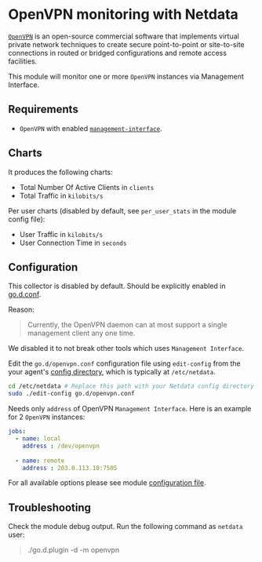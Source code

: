 <!--
title: "OpenVPN monitoring with Netdata"
custom_edit_url: https://github.com/netdata/go.d.plugin/edit/master/modules/openvpn/README.md
sidebar_label: "OpenVPN"
-->

# OpenVPN monitoring with Netdata

[`OpenVPN`](https://openvpn.net/) is an open-source commercial software that implements virtual private network techniques to create secure point-to-point or site-to-site connections in routed or bridged configurations and remote access facilities.

This module will monitor one or more `OpenVPN` instances via Management Interface.

## Requirements

-   `OpenVPN` with enabled [`management-interface`](https://openvpn.net/community-resources/management-interface/).

## Charts

It produces the following charts:

-   Total Number Of Active Clients in `clients`
-   Total Traffic in `kilobits/s`

Per user charts (disabled by default, see `per_user_stats` in the module config file):

-   User Traffic in `kilobits/s`
-   User Connection Time in `seconds`
 
## Configuration

This collector is disabled by default. Should be explicitly enabled in [go.d.conf](https://github.com/netdata/go.d.plugin/blob/master/config/go.d.conf).

Reason:
 >  Currently, the OpenVPN daemon can at most support a single management client any one time.

We disabled it to not break other tools which uses `Management Interface`.

Edit the `go.d/openvpn.conf` configuration file using `edit-config` from the your agent's [config
directory](/docs/step-by-step/step-04.md#find-your-netdataconf-file), which is typically at `/etc/netdata`.

```bash
cd /etc/netdata # Replace this path with your Netdata config directory
sudo ./edit-config go.d/openvpn.conf
```

Needs only `address` of OpenVPN `Management Interface`. Here is an example for 2 `OpenVPN` instances:

```yaml
jobs:
  - name: local
    address : /dev/openvpn
      
  - name: remote
    address : 203.0.113.10:7505
```

For all available options please see module [configuration file](https://github.com/netdata/go.d.plugin/blob/master/config/go.d/openvpn.conf).

## Troubleshooting

Check the module debug output. Run the following command as `netdata` user:

> ./go.d.plugin -d -m openvpn
